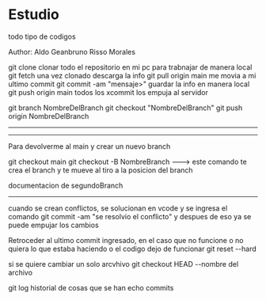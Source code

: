 # Estudio
todo tipo de codigos

Author: Aldo Geanbruno Risso Morales

git clone clonar todo el repositorio en mi pc para trabnajar de manera local
git fetch una vez clonado descarga la info
git pull origin main me movia a mi ultimo commit
git commit -am "mensaje>" guardar la info en manera local
git push origin main todos los xcommit los empuja al servidor

git branch NombreDelBranch
git checkout "NombreDelBranch"
git push origin NombreDelBranch

*********************
----------- 

Para devolverme al main y crear un nuevo branch

git checkout main
git checkout -B NombreBranch ---> este comando te crea el branch y te mueve al tiro a la posicion del branch

documentacion de segundoBranch 

------------

cuando se crean conflictos, se solucionan en vcode y se ingresa el comando
git commit -am "se resolvio el conflicto"
y despues de eso ya se puede empujar los cambios

Retroceder al ultimo commit ingresado, en el caso que no funcione o no quiera lo que estaba haciendo o el codigo dejo de funcionar
git reset --hard

si se quiere cambiar un solo arcvhivo
git checkout HEAD --nombre del archivo

git log historial de cosas que se han echo commits
